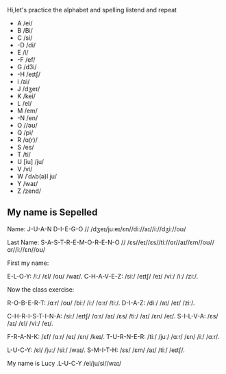Hi,let's practice the alphabet and spelling
listend and repeat

- A /ei/
- B /Bi/
- C /si/
- -D /di/
- E /i/
- -F /ef/
- G /d3i/
- -H /eɪtʃ/
- i /ai/
- J /dʒeɪ/
- K /kei/
- L /el/
- M /em/
- -N /en/
- O //əʊ/
- Q /pi/
- R /ɑ(r)/
- S /es/
- T /ti/
- U [iu]  /ju/
- V /vi/
- W /ˈdʌb(ə)l ju/
- Y  /waɪ/
- Z  /zend/
  
## My name is Sepelled

Name: J-U-A-N D-I-E-G-O // /dʒeɪ/juːeɪ/ɛn//diː//aɪ//iː//dʒiː//oʊ/

Last Name: S-A-S-T-R-E-M-O-R-E-N-O // /ɛs//eɪ//ɛs//tiː//ɑr//aɪ//ɛm//oʊ//ɑr//iː//ɛn//oʊ/

First my name:

E-L-O-Y: /iː/ /ɛl/ /oʊ/ /waɪ/. C-H-A-V-E-Z: /siː/ /eɪtʃ/ /eɪ/ /viː/ /iː/ /ziː/.

Now the class exercise:

R-O-B-E-R-T: /ɑːr/ /oʊ/ /biː/ /iː/ /ɑːr/ /tiː/. D-I-A-Z: /diː/ /aɪ/ /eɪ/ /ziː/.

C-H-R-I-S-T-I-N-A: /siː/ /eɪtʃ/ /ɑːr/ /aɪ/ /ɛs/ /tiː/ /aɪ/ /ɛn/ /eɪ/. S-I-L-V-A: /ɛs/ /aɪ/ /ɛl/ /viː/ /eɪ/.

F-R-A-N-K: /ɛf/ /ɑːr/ /eɪ/ /ɛn/ /keɪ/. T-U-R-N-E-R: /tiː/ /juː/ /ɑːr/ /ɛn/ /iː/ /ɑːr/.

L-U-C-Y: /ɛl/ /juː/ /siː/ /waɪ/. S-M-I-T-H: /ɛs/ /ɛm/ /aɪ/ /tiː/ /eɪtʃ/.

My name is Lucy .L-U-C-Y /el/ju/si//waɪ/
